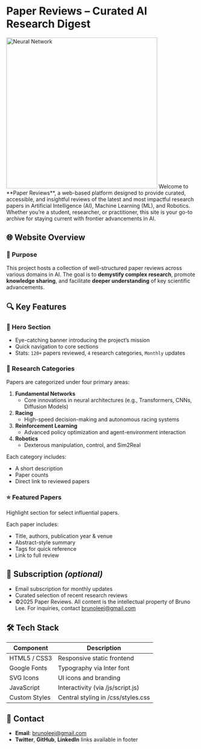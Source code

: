 # Paper Reviews – Curated AI Research Digest
<img src="[https://example.com/images/neural_net.png](https://i.imgur.com/yKH4jtQ.png)" alt="Neural Network" width="400"/>
Welcome to **Paper Reviews**, a web-based platform designed to provide curated, accessible, and insightful reviews of the latest and most impactful research papers in Artificial Intelligence (AI), Machine Learning (ML), and Robotics. Whether you’re a student, researcher, or practitioner, this site is your go-to archive for staying current with frontier advancements in AI.

## 🌐 Website Overview
### 🔖 Purpose
This project hosts a collection of well-structured paper reviews across various domains in AI. The goal is to **demystify complex research**, promote **knowledge sharing**, and facilitate **deeper understanding** of key scientific advancements.

## 🔍 Key Features

### 📌 Hero Section
- Eye-catching banner introducing the project’s mission
- Quick navigation to core sections
- Stats: `120+` papers reviewed, `4` research categories, `Monthly` updates

### 🧠 Research Categories
Papers are categorized under four primary areas:
1. **Fundamental Networks**
   - Core innovations in neural architectures (e.g., Transformers, CNNs, Diffusion Models)
2. **Racing**
   - High-speed decision-making and autonomous racing systems
3. **Reinforcement Learning**
   - Advanced policy optimization and agent-environment interaction
4. **Robotics**
   - Dexterous manipulation, control, and Sim2Real

Each category includes:
- A short description
- Paper counts
- Direct link to reviewed papers

### ⭐ Featured Papers
Highlight section for select influential papers.

Each paper includes:
- Title, authors, publication year & venue
- Abstract-style summary
- Tags for quick reference
- Link to full review

## 📩 Subscription *(optional)*
- Email subscription for monthly updates
- Curated selection of recent research reviews
- ©2025 Paper Reviews. All content is the intellectual property of Bruno Lee. For inquiries, contact [brunoleej@gmail.com](mailto:brunoleej@gmail.com)

## 🛠️ Tech Stack

| Component     | Description                                   |
|---------------|-----------------------------------------------|
| HTML5 / CSS3  | Responsive static frontend                    |
| Google Fonts  | Typography via Inter font                     |
| SVG Icons     | UI icons and branding                         |
| JavaScript    | Interactivity (via /js/script.js)             |
| Custom Styles | Central styling in /css/styles.css            |

## 📨 Contact

- **Email**: [brunoleej@gmail.com](mailto:brunoleej@gmail.com)
- **Twitter**, **GitHub**, **LinkedIn** links available in footer
